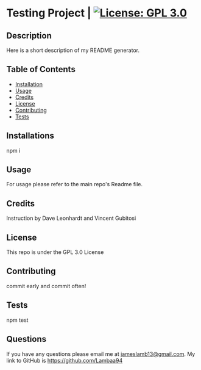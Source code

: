 # Testing Project | [![License: GPL 3.0](https://img.shields.io/badge/License-GPL_3.0-blue.svg)](https://opensource.org/licenses/GPL_3.0)


## Description

Here is a short description of my README generator.

## Table of Contents

* [Installation](#installation)
* [Usage](#usage)
* [Credits](#credits)
* [License](#license)
* [Contributing](#contributing)
* [Tests]()

## Installations

npm i

## Usage

For usage please refer to the main repo's Readme file.

## Credits

Instruction by Dave Leonhardt and Vincent Gubitosi

## License

This repo is under the GPL 3.0 License

## Contributing

commit early and commit often!

## Tests

npm test

## Questions

If you have any questions please email me at jameslamb13@gmail.com. My link to GitHub is https://github.com/Lambaa94




